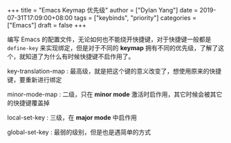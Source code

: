 +++
title = "Emacs Keymap 优先级"
author = ["Dylan Yang"]
date = 2019-07-31T17:09:00+08:00
tags = ["keybinds", "priority"]
categories = ["Emacs"]
draft = false
+++

编写 Emacs 的配置文件，无论如何也不能绕开快捷键，对于快捷键一般都是
`define-key` 来实现绑定，但是对于不同的 **keymap** 拥有不同的优先级，了解了这个，就知道了为什么有时候快捷键不启作用了。

key-translation-map
: 最高级，就是把这个键的意义改变了，想使用原来的快捷键，要重新进行绑定

minor-mode-map
: 二级，只在 **minor mode** 激活时启作用，其它时候会被其它的快捷键覆盖掉

local-set-key
: 三级，在 **major mode** 中启作用

global-set-key
: 最弱的级别，但是也是遇简单的方式
